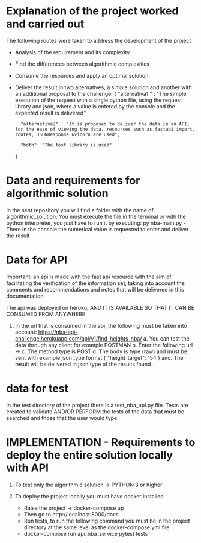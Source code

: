 # Explanation of the project worked and carried out

The following routes were taken to address the development of the project
* Analysis of the requirement and its complexity
* Find the differences between algorithmic complexities
* Consume the resources and apply an optimal solution
* Deliver the result in two alternatives, a simple solution and another with an additional proposal to the challenge:
    {
        "alternativa1 " : "The simple execution of the request with a single python file, using the request library and json, where a value is entered by the console and the expected result is delivered",

        "alternativa2" : "It is proposed to deliver the data in an API, for the ease of viewing the data, resources such as fastapi import, routes, JSONResponse uvicorn are used",

        "both": "The test library is used"
    }

# Data and requirements for algorithmic solution

In the sent repository you will find a folder with the name of algorithmic_solution.
You must execute the file in the terminal or with the python interpreter, you just have to run it by executing:
    py nba-main.py
        - There in the console the numerical value is requested to enter and deliver the result

# Data for API

Important, an api is made with the fast api resource with the aim of facilitating the verification of the information set, taking into account the comments and recommendations and notes that will be delivered in this documentation.

The api was deployed on heroku, AND IT IS AVAILABLE SO THAT IT CAN BE CONSUMED FROM ANYWHERE

1. In the url that is consumed in the api, the following must be taken into account: https://nba-api-challenge.herokuapp.com/api/v1/find_heights_nba/
    a. You can test the data through any client for example POSTMAN
    b. Enter the following url ->
    c. The method type is POST
    d. The body is type (raw) and must be sent with example json type format
        {
            "height_target": 154
        }
    and. The result will be delivered in json type of the results found

# data for test

In the test directory of the project there is a test_nba_api.py file. Tests are created to validate AND/OR PERFORM the tests of the data that must be searched and those that the user would type.


# IMPLEMENTATION - Requirements to deploy the entire solution locally with API
1. To test only the algorithmic solution -> PYTHON 3 or higher
2. To deploy the project locally you must have docker installed

    - Raise the project -> docker-compose up
    - Then go to http://localhost:8000/docs
    - Run tests, to run the following command you must be in the project directory at the same level as the docker-compose.yml file
    - docker-compose run api_nba_service pytest tests